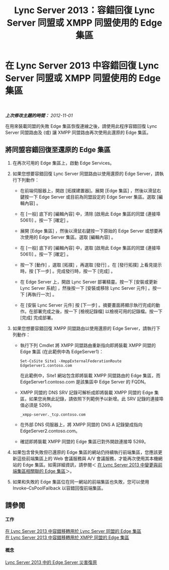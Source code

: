 ﻿---
title: Lync Server 2013：容錯回復 Lync Server 同盟或 XMPP 同盟使用的 Edge 集區
TOCTitle: 容錯回復 Lync Server 同盟或 XMPP 同盟使用的 Edge 集區
ms:assetid: d40097a1-1bed-44dc-aeb6-0871927ab2b9
ms:mtpsurl: https://technet.microsoft.com/zh-tw/library/JJ721897(v=OCS.15)
ms:contentKeyID: 49890331
ms.date: 08/24/2015
mtps_version: v=OCS.15
ms.translationtype: HT
---

# 在 Lync Server 2013 中容錯回復 Lync Server 同盟或 XMPP 同盟使用的 Edge 集區

 

_**上次修改主題的時間：** 2012-11-01_

在用來裝載同盟的失敗 Edge 集區恢復連線之後，請使用此程序容錯回復 Lync Server 同盟路由及 (或) 讓 XMPP 同盟路由再次使用此還原的 Edge 集區。

## 將同盟容錯回復至還原的 Edge 集區

1.  在再次可用的 Edge 集區上，啟動 Edge Services。

2.  如果您想要容錯回復 Lync Server 同盟路由以使用還原的 Edge Server，請執行下列動作：
    
      - 在前端伺服器上，開啟 \[拓撲建置器\]。展開 \[Edge 集區\] ，然後以滑鼠右鍵按一下 Edge Server 或目前為同盟設定的 Edge Server 集區。選取 \[編輯內容\] 。
    
      - 在 \[一般\] 底下的 \[編輯內容\] 中，清除 \[啟用此 Edge 集區的同盟 (連接埠 5061)\] 。按一下 \[確定\] 。
    
      - 展開 \[Edge 集區\] ，然後以滑鼠右鍵按一下原始的 Edge Server 或想要再次使用的 Edge Server 集區。選取 \[編輯內容\] 。
    
      - 在 \[一般\] 底下的 \[編輯內容\] 中，選取 \[啟用此 Edge 集區的同盟 (連接埠 5061)\] 。按一下 \[確定\] 。
    
      - 按一下 \[動作\] ，選取 \[拓撲\] ，再選取 \[發行\] 。在 \[發行拓撲\] 上看見提示時，按 \[下一步\] 。完成發行時，按一下 \[完成\] 。
    
      - 在 Edge Server 上，開啟 Lync Server 部署精靈。按一下 \[安裝或更新 Lync Server 系統\] ，然後按一下 \[安裝或移除 Lync Server 元件\] 。按一下 \[再執行一次\] 。
    
      - 在 \[安裝 Lync Server 元件\] 按 \[下一步\] 。摘要畫面將顯示執行完成的動作。在部署完成之後，按一下 \[檢視記錄檔\] 以檢視可用的記錄檔。按一下 \[完成\] 完成部署。

3.  如果您想要容錯回復 XMPP 同盟路由以使用還原的 Edge Server，請執行下列動作：
    
      - 執行下列 Cmdlet 將 XMPP 同盟路由重新指向即將裝載 XMPP 同盟的Edge 集區 (在此範例中為 EdgeServer1)：
        
            Set-CsSite Site1 -XmppExternalFederationRoute EdgeServer1.contoso.com
        
        在此範例中，Site1 網站包含即將裝載 XMPP 同盟路由的 Edge 集區，而 EdgeServer1.contoso.com 是該集區中 Edge Server 的 FQDN。
    
      - XMPP 同盟的 DNS SRV 記錄可解析成即將裝載 XMPP 同盟的 Edge 集區，如果您尚無此記錄，請依照下列範例予以新增。此 SRV 記錄的連接埠值必須是 5269。
        
            _xmpp-server._tcp.contoso.com
    
      - 在外部 DNS 伺服器上，將 XMPP 同盟的 DNS A 記錄變成指向 EdgeServer2.contoso.com。
    
      - 確認即將裝載 XMPP 同盟的 Edge 集區已對外開啟連接埠 5269。

4.  如果包含曾失敗但已還原的 Edge 集區的網站仍持續執行前端集區，您應該更新這些前端集區上的 Web 會議服務與 A/V 會議服務，才能再次使用其本機網站的 Edge 集區。如需詳細資訊，請參閱＜ [在 Lync Server 2013 中變更與前端集區相關聯的 Edge 集區](lync-server-2013-changing-the-edge-pool-associated-with-a-front-end-pool.md)＞。

5.  如果和失敗的 Edge 集區位在同一網站的前端集區也失敗，您可以使用 Invoke–CsPoolFailback 以容錯回復前端集區。

## 請參閱

#### 工作

[在 Lync Server 2013 中容錯移轉用於 Lync Server 同盟的 Edge 集區](lync-server-2013-failing-over-the-edge-pool-used-for-lync-server-federation.md)  
[在 Lync Server 2013 中容錯移轉用於 XMPP 同盟的 Edge 集區](lync-server-2013-failing-over-the-edge-pool-used-for-xmpp-federation.md)  

#### 概念

[Lync Server 2013 中的 Edge Server 災害復原](lync-server-2013-edge-server-disaster-recovery.md)

